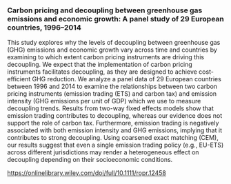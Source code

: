 ### Carbon pricing and decoupling between greenhouse gas emissions and economic growth: A panel study of 29 European countries, 1996–2014

This study explores why the levels of decoupling between greenhouse gas (GHG) emissions and economic growth vary across time and countries by examining to which extent carbon pricing instruments are driving this decoupling. We expect that the implementation of carbon pricing instruments facilitates decoupling, as they are designed to achieve cost-efficient GHG reduction. We analyze a panel data of 29 European countries between 1996 and 2014 to examine the relationships between two carbon pricing instruments (emission trading (ETS) and carbon tax) and emission intensity (GHG emissions per unit of GDP) which we use to measure decoupling trends. Results from two-way fixed effects models show that emission trading contributes to decoupling, whereas our evidence does not support the role of carbon tax. Furthermore, emission trading is negatively associated with both emission intensity and GHG emissions, implying that it contributes to strong decoupling. Using coarsened exact matching (CEM), our results suggest that even a single emission trading policy (e.g., EU-ETS) across different jurisdictions may render a heterogeneous effect on decoupling depending on their socioeconomic conditions.

https://onlinelibrary.wiley.com/doi/full/10.1111/ropr.12458 
 
